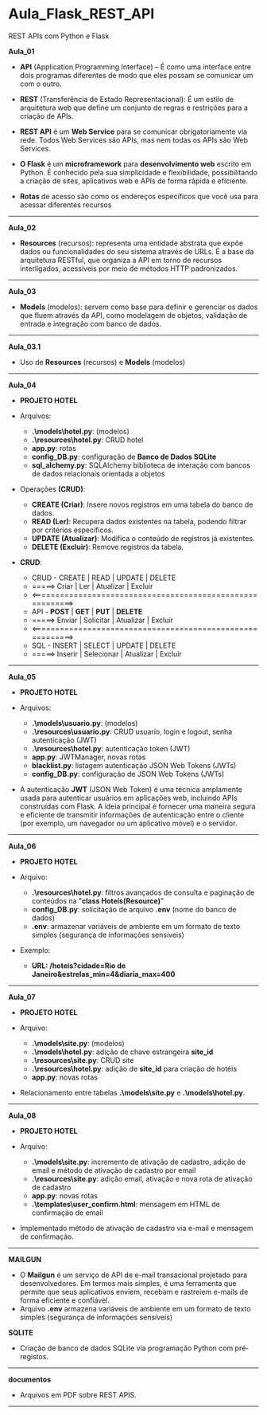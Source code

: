# Aula_Flask_REST_API
 REST APIs com Python e Flask

 **Aula_01**

- __API__ (Application Programming Interface) – É como uma interface entre dois programas diferentes de modo que eles possam se comunicar um com o outro.

- __REST__ (Transferência de Estado Representacional):  É um estilo de arquitetura web que define um conjunto de regras e restrições para a criação de APIs.

- __REST API__ é um __Web Service__ para se comunicar obrigatoriamente via rede. Todos Web Services são APIs, mas nem todas os APIs são Web Services.

- __O Flask__ é um __microframework__ para __desenvolvimento web__ escrito em Python. É conhecido pela sua simplicidade e flexibilidade, possibilitando a criação de sites, aplicativos web e APIs de forma rápida e eficiente.

- __Rotas__ de acesso são como os endereços específicos que você usa para acessar diferentes recursos
---

**Aula_02**

- __Resources__ (recursos): representa uma entidade abstrata que expõe dados ou funcionalidades do seu sistema através de URLs. É a base da arquitetura RESTful, que organiza a API em torno de recursos interligados, acessíveis por meio de métodos HTTP padronizados.
---

**Aula_03**

- __Models__ (modelos): servem como base para definir e gerenciar os dados que fluem através da API, como modelagem de objetos, validação de entrada e integração com banco de dados.
---

**Aula_03.1**

- Uso de __Resources__ (recursos) e __Models__ (modelos)
---

**Aula_04**

- __PROJETO HOTEL__

- Arquivos: 
    - __.\models\hotel.py__: (modelos)
    - __.\resources\hotel.py__: CRUD hotel
    - __app.py__: rotas
    - __config_DB.py__: configuração de __Banco de Dados SQLite__
    - __sql_alchemy.py__: SQLAlchemy biblioteca de interação com bancos de dados relacionais orientada a objetos

- Operações __(CRUD)__:
    - __CREATE (Criar)__: Insere novos registros em uma tabela do banco de dados.
    - __READ (Ler)__: Recupera dados existentes na tabela, podendo filtrar por critérios específicos.
    - __UPDATE (Atualizar)__: Modifica o conteúdo de registros já existentes.
    - __DELETE (Excluir)__: Remove registros da tabela.

- __CRUD__:
    - CRUD - CREATE   |  READ        |  UPDATE     |  DELETE
    - =====> Criar    |  Ler         |  Atualizar  |  Excluir
    - <==========================================================>
    - API  - __POST__ |  __GET__     |  __PUT__    |  __DELETE__
    - =====> Enviar   |  Solicitar   |  Atualizar  |  Excluir
    - <==========================================================>
    - SQL  - INSERT   |  SELECT      |  UPDATE     |  DELETE
    - =====> Inserir  |  Selecionar  |  Atualizar  |  Excluir
---

**Aula_05**

- __PROJETO HOTEL__

- Arquivos: 
    - __.\models\usuario.py__: (modelos)
    - __.\resources\usuario.py__: CRUD usuario, login e logout, senha autenticação (JWT)
    - __.\resources\hotel.py__: autenticação token (JWT)
    - __app.py__: JWTManager, novas rotas
    - __blacklist.py__: listagem autenticação JSON Web Tokens (JWTs)
    - __config_DB.py__: configuração de JSON Web Tokens (JWTs)

- A autenticação __JWT__ (JSON Web Token) é uma técnica amplamente usada para autenticar usuários em aplicações web, incluindo APIs construídas com Flask. A ideia principal é fornecer uma maneira segura e eficiente de transmitir informações de autenticação entre o cliente (por exemplo, um navegador ou um aplicativo móvel) e o servidor.
---

**Aula_06**

- __PROJETO HOTEL__

- Arquivo: 
    - __.\resources\hotel.py__: filtros avançados de consulta e paginação de conteúdos na "__class Hoteis(Resource)__"
    - __config_DB.py__: solicitação de arquivo __.env__ (nome do banco de dados)
    - __.env__:  armazenar variáveis de ambiente em um formato de texto simples (segurança de informações sensíveis)


- Exemplo:
    - __URL: /hoteis?cidade=Rio de Janeiro&estrelas_min=4&diaria_max=400__
---

**Aula_07**

- __PROJETO HOTEL__

- Arquivo:
    - __.\models\site.py__: (modelos)
    - __.\models\hotel.py__: adição de chave estrangeira __site_id__ 
    - __.\resources\site.py__: CRUD site
    - __.\resources\hotel.py__: adição de __site_id__ para criação de hotéis
    - __app.py__: novas rotas

- Relacionamento entre tabelas __.\models\site.py__ e __.\models\hotel.py__.
---

**Aula_08**

- __PROJETO HOTEL__

- Arquivo:
    - __.\models\site.py__: incremento de ativação de cadastro, adição de email e método de ativação de cadastro por email
    - __.\resources\site.py__: adição email, ativação e nova rota de ativação de cadastro
    - __app.py__: novas rotas
    - __.\templates\user_confirm.html__: mensagem em HTML de confirmação de email

- Implementado método de ativação de cadastro via e-mail e mensagem de confirmação.
---

**MAILGUN**

- O __Mailgun__ é um serviço de API de e-mail transacional projetado para desenvolvedores. Em termos mais simples, é uma ferramenta que permite que seus aplicativos enviem, recebam e rastreiem e-mails de forma eficiente e confiável. 
- Arquivo __.env__ armazena variáveis de ambiente em um formato de texto simples (segurança de informações sensíveis)

**SQLITE**

- Criação de banco de dados SQLite via programação Python com pré-registos. 
---

**documentos**
- Arquivos em PDF sobre REST APIS.
---